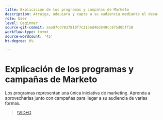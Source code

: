 ```yaml
---
title: Explicación de los programas y campañas de Marketo
description: Atraiga, adquiera y capte a su audiencia mediante el desarrollo de una estrategia de marketing de contenido.
role: User
level: Beginner
source-git-commit: aaa97cd7837810f7c213ed46d849cc875d0bff18
workflow-type: tm+mt
source-wordcount: '45'
ht-degree: 0%

---
```


# Explicación de los programas y campañas de Marketo

Los programas representan una única iniciativa de marketing. Aprenda a aprovecharlas junto con campañas para llegar a su audiencia de varias formas.

>[!VIDEO](https://video.tv.adobe.com/v/3418042/?quality=12&learn=on)
